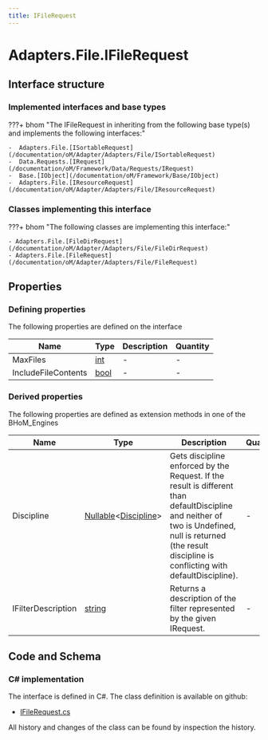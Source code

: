 ```yaml
---
title: IFileRequest
---
```


# Adapters.File.IFileRequest



## Interface structure

### Implemented interfaces and base types

???+ bhom "The IFileRequest in inheriting from the following base type(s) and implements the following interfaces:"

    -  Adapters.File.[ISortableRequest](/documentation/oM/Adapter/Adapters/File/ISortableRequest)
    -  Data.Requests.[IRequest](/documentation/oM/Framework/Data/Requests/IRequest)
    -  Base.[IObject](/documentation/oM/Framework/Base/IObject)
    -  Adapters.File.[IResourceRequest](/documentation/oM/Adapter/Adapters/File/IResourceRequest)


### Classes implementing this interface

???+ bhom "The following classes are implementing this interface:"

    - Adapters.File.[FileDirRequest](/documentation/oM/Adapter/Adapters/File/FileDirRequest)
    - Adapters.File.[FileRequest](/documentation/oM/Adapter/Adapters/File/FileRequest)


## Properties



### Defining properties

The following properties are defined on the interface

| Name             | Type             | Description      | Quantity         |
|------------------|------------------|------------------|------------------|
| MaxFiles | [int](https://learn.microsoft.com/en-us/dotnet/api/System.Int32?view=netstandard-2.0) | - | - |
| IncludeFileContents | [bool](https://learn.microsoft.com/en-us/dotnet/api/System.Boolean?view=netstandard-2.0) | - | - |


### Derived properties

The following properties are defined as extension methods in one of the BHoM_Engines

| Name             | Type             | Description      | Quantity         | Engine           |
|------------------|------------------|------------------|------------------|------------------|
| Discipline | [Nullable](https://learn.microsoft.com/en-us/dotnet/api/System.Nullable-1?view=netstandard-2.0)&lt;[Discipline](/documentation/oM/Adapter/Adapters/Revit/Enums/Discipline)&gt; | Gets discipline enforced by the Request. If the result is different than defaultDiscipline and neither of two is Undefined, null is returned (the result discipline is conflicting with defaultDiscipline). | - | Revit_Engine |
| IFilterDescription | [string](https://learn.microsoft.com/en-us/dotnet/api/System.String?view=netstandard-2.0) | Returns a description of the filter represented by the given IRequest. | - | Revit_Engine |


## Code and Schema

### C# implementation

The interface is defined in C#. The class definition is available on github:

- [IFileRequest.cs](https://github.com/BHoM/File_Toolkit/blob/develop/File_oM/Requests/Interfaces/IFileRequest.cs)

All history and changes of the class can be found by inspection the history.
